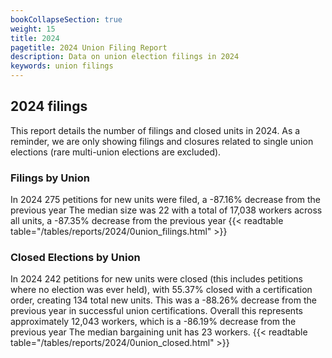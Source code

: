 ```yaml
---
bookCollapseSection: true
weight: 15
title: 2024
pagetitle: 2024 Union Filing Report
description: Data on union election filings in 2024
keywords: union filings
---
```


## 2024 filings

This report details the number of filings and closed units in 2024. As a reminder, we are only showing filings and closures related to single union elections (rare multi-union elections are excluded).

### Filings by Union
In 2024 275 petitions for new units were filed, a -87.16% decrease from the previous year The median size was 22 with a total of 17,038 workers across all units, a -87.35% decrease from the previous year
{{< readtable table="/tables/reports/2024/0union_filings.html" >}}

### Closed Elections by Union
In 2024 242 petitions for new units were closed (this includes petitions where no election was ever held), with 55.37% closed with a certification order, creating 134 total new units. This was a -88.26% decrease from the previous year in successful union certifications. Overall this represents approximately 12,043 workers, which is a -86.19% decrease from the previous year The median bargaining unit has 23 workers.
{{< readtable table="/tables/reports/2024/0union_closed.html" >}}
